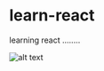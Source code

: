 # learn-react
learning react ........

![alt text](https://github.com/iamsmr/learn-react/blob/main/unsplash-api/demo-image.gif)
